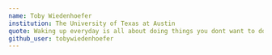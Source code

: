 ```yaml
---
name: Toby Wiedenhoefer
institution: The University of Texas at Austin
quote: Waking up everyday is all about doing things you dont want to do. But youre rewarded: you get to wake up.
github_user: tobywiedenhoefer
---
```

